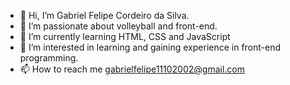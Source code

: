- 👋 Hi, I’m Gabriel Felipe Cordeiro da Silva.
- 👀 I’m passionate about volleyball and front-end.
- 🌱 I’m currently learning HTML, CSS and JavaScript
- 💞️ I’m interested in learning and gaining experience in front-end programming.
- 📫 How to reach me gabrielfelipe11102002@gmail.com

<!---
GabrielFelipe42/GabrielFelipe42 is a ✨ special ✨ repository because its `README.md` (this file) appears on your GitHub profile.
You can click the Preview link to take a look at your changes.
--->

